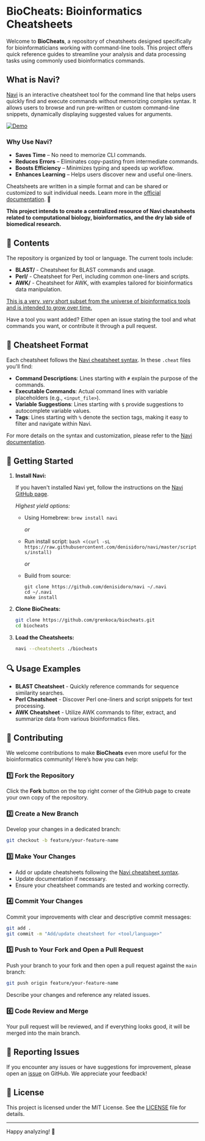 # BioCheats: Bioinformatics Cheatsheets

Welcome to **BioCheats**, a repository of cheatsheets designed specifically for bioinformaticians working with command-line tools. This project offers quick reference guides to streamline your analysis and data processing tasks using commonly used bioinformatics commands.

## What is Navi?

[Navi](https://github.com/denisidoro/navi) is an interactive cheatsheet tool for the command line that helps users quickly find and execute commands without memorizing complex syntax. It allows users to browse and run pre-written or custom command-line snippets, dynamically displaying suggested values for arguments.

[![Demo](https://asciinema.org/a/406461.svg)](https://asciinema.org/a/406461)

### Why Use Navi?
- **Saves Time** – No need to memorize CLI commands.
- **Reduces Errors** – Eliminates copy-pasting from intermediate commands.
- **Boosts Efficiency** – Minimizes typing and speeds up workflow.
- **Enhances Learning** – Helps users discover new and useful one-liners.

Cheatsheets are written in a simple format and can be shared or customized to suit individual needs. Learn more in the [official documentation](https://github.com/denisidoro/navi/blob/master/docs/cheatsheet_syntax.md). 🚀

**This project intends to create a centralized resource of Navi cheatsheets related to computational biology, bioinformatics, and the dry lab side of biomedical research.**

## 📂 Contents

The repository is organized by tool or language. The current tools include:

- **BLAST/** - Cheatsheet for BLAST commands and usage.
- **Perl/** - Cheatsheet for Perl, including common one-liners and scripts.
- **AWK/** - Cheatsheet for AWK, with examples tailored for bioinformatics data manipulation.

<ins>This is a very, *very* short subset from the universe of bioinformatics tools and is intended to grow over time.</ins>

Have a tool you want added? Either open an issue stating the tool and what commands you want, or contribute it through a pull request. 

## 📝 Cheatsheet Format

Each cheatsheet follows the [Navi cheatsheet syntax](https://github.com/denisidoro/navi). In these `.cheat` files you'll find:

- **Command Descriptions**: Lines starting with `#` explain the purpose of the commands.
- **Executable Commands**: Actual command lines with variable placeholders (e.g., `<input_file>`).
- **Variable Suggestions**: Lines starting with `$` provide suggestions to autocomplete variable values.
- **Tags**: Lines starting with `%` denote the section tags, making it easy to filter and navigate within Navi.

For more details on the syntax and customization, please refer to the [Navi documentation](https://github.com/denisidoro/navi).

## 🚀 Getting Started

1. **Install Navi:**

   If you haven't installed Navi yet, follow the instructions on the [Navi GitHub page](https://github.com/denisidoro/navi/blob/master/docs/installation.md).

   _Highest yield options:_
   - Using Homebrew: `brew install navi`
     
        _or_
   - Run install script: `bash <(curl -sL https://raw.githubusercontent.com/denisidoro/navi/master/scripts/install)`
     
        _or_ 
   - Build from source:
     ```
     git clone https://github.com/denisidoro/navi ~/.navi
     cd ~/.navi
     make install
     ```

   

3. **Clone BioCheats:**

   ```bash
   git clone https://github.com/grenkoca/biocheats.git
   cd biocheats
   ```

4. **Load the Cheatsheets:**

   ```bash
   navi --cheatsheets ./biocheats
   ```

## 🔍 Usage Examples

- **BLAST Cheatsheet** - Quickly reference commands for sequence similarity searches.
- **Perl Cheatsheet** - Discover Perl one-liners and script snippets for text processing.
- **AWK Cheatsheet** - Utilize AWK commands to filter, extract, and summarize data from various bioinformatics files.

## 🤝 Contributing

We welcome contributions to make **BioCheats** even more useful for the bioinformatics community! Here’s how you can help:

### 1️⃣ Fork the Repository
Click the **Fork** button on the top right corner of the GitHub page to create your own copy of the repository.

### 2️⃣ Create a New Branch
Develop your changes in a dedicated branch:
```bash
git checkout -b feature/your-feature-name
```

### 3️⃣ Make Your Changes
- Add or update cheatsheets following the [Navi cheatsheet syntax](https://github.com/denisidoro/navi).
- Update documentation if necessary.
- Ensure your cheatsheet commands are tested and working correctly.

### 4️⃣ Commit Your Changes
Commit your improvements with clear and descriptive commit messages:
```bash
git add .
git commit -m "Add/update cheatsheet for <tool/language>"
```

### 5️⃣ Push to Your Fork and Open a Pull Request
Push your branch to your fork and then open a pull request against the `main` branch:
```bash
git push origin feature/your-feature-name
```
Describe your changes and reference any related issues.

### 6️⃣ Code Review and Merge
Your pull request will be reviewed, and if everything looks good, it will be merged into the main branch.

## 🐛 Reporting Issues

If you encounter any issues or have suggestions for improvement, please open an [issue](https://github.com/grenkoca/biocheats/issues) on GitHub. We appreciate your feedback!

## 📜 License

This project is licensed under the MIT License. See the [LICENSE](LICENSE) file for details.

---

Happy analyzing! 🎉

